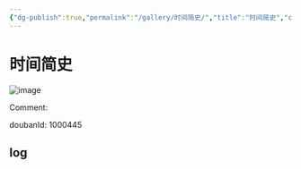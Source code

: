 ```yaml
---
{"dg-publish":true,"permalink":"/gallery/时间简史/","title":"时间简史","created":"2025-05-31T15:53:04.623+08:00"}
---
```



# 时间简史

![image](https://hiraeth-picbed.oss-cn-beijing.aliyuncs.com/20250531155304.webp)

Comment: 



doubanId: 1000445

## log

